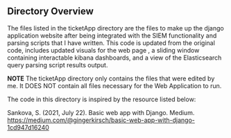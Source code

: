 ## Directory Overview

The files listed in the ticketApp directory are the files to make up the django application website after being integrated with the SIEM functionality and parsing scripts
that I have written. This code is updated from the original code, includes updated visuals for the web page , a sliding window containing interactable kibana dashboards, and a view of the Elasticsearch query parsing script results output. 


**NOTE**
The ticketApp directory only contains the files that were edited by me. It DOES NOT contain all files necessary for the Web Application to run.


The code in this directory is inspired by the resource listed below:

Sankova, S. (2021, July 22). Basic web app with Django. Medium. https://medium.com/@gingerkirsch/basic-web-app-with-django-1cd947d16240
